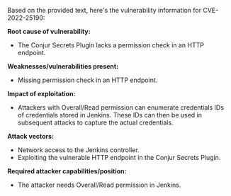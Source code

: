 Based on the provided text, here's the vulnerability information for CVE-2022-25190:

**Root cause of vulnerability:**
- The Conjur Secrets Plugin lacks a permission check in an HTTP endpoint.

**Weaknesses/vulnerabilities present:**
- Missing permission check in an HTTP endpoint.

**Impact of exploitation:**
- Attackers with Overall/Read permission can enumerate credentials IDs of credentials stored in Jenkins. These IDs can then be used in subsequent attacks to capture the actual credentials.

**Attack vectors:**
- Network access to the Jenkins controller.
- Exploiting the vulnerable HTTP endpoint in the Conjur Secrets Plugin.

**Required attacker capabilities/position:**
- The attacker needs Overall/Read permission in Jenkins.